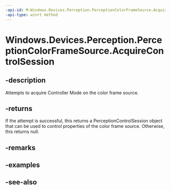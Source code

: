 ```yaml
---
-api-id: M:Windows.Devices.Perception.PerceptionColorFrameSource.AcquireControlSession
-api-type: winrt method
---
```


<!-- Method syntax
public Windows.Devices.Perception.PerceptionControlSession AcquireControlSession()
-->

# Windows.Devices.Perception.PerceptionColorFrameSource.AcquireControlSession

## -description
Attempts to acquire Controller Mode on the color frame source.

## -returns
If the attempt is successful, this returns a PerceptionControlSession object that can be used to control properties of the color frame source. Otherwise, this returns null.

## -remarks

## -examples

## -see-also
